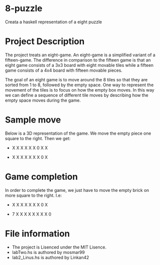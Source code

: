 # 8-puzzle
Creata a haskell representation of a eight puzzle

# Project Description
The project treats an eight-game. An eight-game is a simplified variant of a fifteen-game. The difference in comparison to the fifteen game is that an eight game consists of a 3x3 board with eight movable tiles while a fifteen game consists of a 4x4 board with fifteen movable pieces.

The goal of an eight game is to move around the 8 tiles so that they are sorted from 1 to 8, followed
by the empty space. One way to represent the movement of the tiles is to focus on how the empty box moves. In this way we can define a sequence of different tile moves by describing how the empty space moves during the game.

# Sample move
Below is a 3D representation of the game. We move the empty piece one square to the right. Then we get:

- X X X X X X 0 X X        

- X X X X X X X 0 X

# Game completion
In order to complete the game, we just have to move the empty brick on more square to the right. I.e:

- X X X X X X X 0 X          

- 7 X X X X X X X X 0

# File information
* The project is Lisenced under the MIT Lisence. 
* labTwo.hs is authored by mosmar99
* lab2_Linus.hs is authored by Linkan42